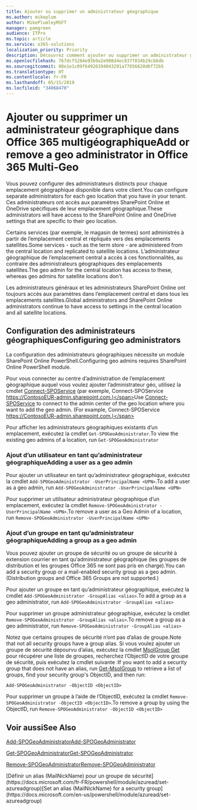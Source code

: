 ```yaml
---
title: Ajouter ou supprimer un administrateur géographique
ms.author: mikeplum
author: MikePlumleyMSFT
manager: pamgreen
audience: ITPro
ms.topic: article
ms.service: o365-solutions
localization_priority: Priority
description: Découvrez comment ajouter ou supprimer un administrateur géographique dans Office 365 multigéographique.
ms.openlocfilehash: 767dcf5284e93b9a2e908d4ec837f034b29cb6db
ms.sourcegitcommit: 08e1e1c09f64926394043291a77856620d6f72b5
ms.translationtype: HT
ms.contentlocale: fr-FR
ms.lasthandoff: 05/15/2019
ms.locfileid: "34068470"
---
```

# <a name="add-or-remove-a-geo-administrator-in-office-365-multi-geo"></a><span data-ttu-id="e5313-103">Ajouter ou supprimer un administrateur géographique dans Office 365 multigéographique</span><span class="sxs-lookup"><span data-stu-id="e5313-103">Add or remove a geo administrator in Office 365 Multi-Geo</span></span>

<span data-ttu-id="e5313-104">Vous pouvez configurer des administrateurs distincts pour chaque emplacement géographique disponible dans votre client.</span><span class="sxs-lookup"><span data-stu-id="e5313-104">You can configure separate administrators for each geo location that you have in your tenant.</span></span> <span data-ttu-id="e5313-105">Ces administrateurs ont accès aux paramètres SharePoint Online et OneDrive spécifiques de leur emplacement géographique.</span><span class="sxs-lookup"><span data-stu-id="e5313-105">These administrators will have access to the SharePoint Online and OneDrive settings that are specific to their geo location.</span></span>

<span data-ttu-id="e5313-106">Certains services (par exemple, le magasin de termes) sont administrés à partir de l’emplacement central et répliqués vers des emplacements satellites.</span><span class="sxs-lookup"><span data-stu-id="e5313-106">Some services - such as the term store - are administered from the central location and replicated to satellite locations.</span></span> <span data-ttu-id="e5313-107">L’administrateur géographique de l’emplacement central a accès à ces fonctionnalités, au contraire des administrateurs géographiques des emplacements satellites.</span><span class="sxs-lookup"><span data-stu-id="e5313-107">The geo admin for the central location has access to these, whereas geo admins for satellite locations don't.</span></span>

<span data-ttu-id="e5313-108">Les administrateurs généraux et les administrateurs SharePoint Online ont toujours accès aux paramètres dans l’emplacement central et dans tous les emplacements satellites.</span><span class="sxs-lookup"><span data-stu-id="e5313-108">Global administrators and SharePoint Online administrators continue to have access to settings in the central location and all satellite locations.</span></span>

## <a name="configuring-geo-administrators"></a><span data-ttu-id="e5313-109">Configuration des administrateurs géographiques</span><span class="sxs-lookup"><span data-stu-id="e5313-109">Configuring geo administrators</span></span>

<span data-ttu-id="e5313-110">La configuration des administrateurs géographiques nécessite un module SharePoint Online PowerShell.</span><span class="sxs-lookup"><span data-stu-id="e5313-110">Configuring geo admins requires SharePoint Online PowerShell module.</span></span>

<span data-ttu-id="e5313-111">Pour vous connecter au centre d’administration de l’emplacement géographique auquel vous voulez ajouter l’administrateur géo, utilisez la cmdlet [Connect-SPOService](https://docs.microsoft.com/powershell/module/sharepoint-online/Connect-SPOService) (par exemple, Connect-SPOService https://ContosoEUR-admin.sharepoint.com.)</span><span class="sxs-lookup"><span data-stu-id="e5313-111">Use [Connect-SPOService](https://docs.microsoft.com/powershell/module/sharepoint-online/Connect-SPOService) to connect to the admin center of the geo location where you want to add the geo admin. (For example, Connect-SPOService  https://ContosoEUR-admin.sharepoint.com.)</span></span>

<span data-ttu-id="e5313-112">Pour afficher les administrateurs géographiques existants d’un emplacement, exécutez la cmdlet `Get-SPOGeoAdministrator`.</span><span class="sxs-lookup"><span data-stu-id="e5313-112">To view the existing geo admins of a location, run `Get-SPOGeoAdministrator`</span></span>

### <a name="adding-a-user-as-a-geo-admin"></a><span data-ttu-id="e5313-113">Ajout d’un utilisateur en tant qu’administrateur géographique</span><span class="sxs-lookup"><span data-stu-id="e5313-113">Adding a user as a geo admin</span></span>

<span data-ttu-id="e5313-114">Pour ajouter un utilisateur en tant qu’administrateur géographique, exécutez la cmdlet `Add-SPOGeoAdministrator -UserPrincipalName <UPN>`.</span><span class="sxs-lookup"><span data-stu-id="e5313-114">To add a user as a geo admin, run `Add-SPOGeoAdministrator -UserPrincipalName <UPN>`</span></span>

<span data-ttu-id="e5313-115">Pour supprimer un utilisateur administrateur géographique d’un emplacement, exécutez la cmdlet `Remove-SPOGeoAdministrator -UserPrincipalName <UPN>`.</span><span class="sxs-lookup"><span data-stu-id="e5313-115">To remove a user as a Geo Admin of a location, run  `Remove-SPOGeoAdministrator -UserPrincipalName <UPN>`</span></span>

### <a name="adding-a-group-as-a-geo-admin"></a><span data-ttu-id="e5313-116">Ajout d’un groupe en tant qu’administrateur géographique</span><span class="sxs-lookup"><span data-stu-id="e5313-116">Adding a group as a geo admin</span></span>

<span data-ttu-id="e5313-117">Vous pouvez ajouter un groupe de sécurité ou un groupe de sécurité à extension courrier en tant qu’administrateur géographique (les groupes de distribution et les groupes Office 365 ne sont pas pris en charge).</span><span class="sxs-lookup"><span data-stu-id="e5313-117">You can add a security group or a mail-enabled security group as a geo admin. (Distribution groups and Office 365 Groups are not supported.)</span></span>

<span data-ttu-id="e5313-118">Pour ajouter un groupe en tant qu’administrateur géographique, exécutez la cmdlet `Add-SPOGeoAdministrator -GroupAlias <alias>`.</span><span class="sxs-lookup"><span data-stu-id="e5313-118">To add a group as a geo administrator, run `Add-SPOGeoAdministrator -GroupAlias <alias>`</span></span>

<span data-ttu-id="e5313-119">Pour supprimer un groupe administrateur géographique, exécutez la cmdlet `Remove-SPOGeoAdministrator -GroupAlias <alias>`.</span><span class="sxs-lookup"><span data-stu-id="e5313-119">To remove a group as a geo administrator, run `Remove-SPOGeoAdministrator -GroupAlias <alias>`</span></span>

<span data-ttu-id="e5313-120">Notez que certains groupes de sécurité n’ont pas d’alias de groupe.</span><span class="sxs-lookup"><span data-stu-id="e5313-120">Note that not all security groups have a group alias.</span></span> <span data-ttu-id="e5313-121">Si vous voulez ajouter un groupe de sécurité dépourvu d’alias, exécutez la cmdlet [MsolGroup Get](https://docs.microsoft.com/fr-FR/powershell/module/msonline/get-msolgroup) pour récupérer une liste de groupes, recherchez l’ObjectID de votre groupe de sécurité, puis exécutez la cmdlet suivante :</span><span class="sxs-lookup"><span data-stu-id="e5313-121">If you want to add a security group that does not have an alias, run [Get-MsolGroup](https://docs.microsoft.com/en-us/powershell/module/msonline/get-msolgroup) to retrieve a list of groups, find your security group's ObjectID, and then run:</span></span>

`Add-SPOGeoAdministrator -ObjectID <ObjectID>`

<span data-ttu-id="e5313-122">Pour supprimer un groupe à l’aide de l’ObjectID, exécutez la cmdlet `Remove-SPOGeoAdministrator -ObjectID <ObjectID>`.</span><span class="sxs-lookup"><span data-stu-id="e5313-122">To remove a group by using the ObjectID, run `Remove-SPOGeoAdministrator -ObjectID <ObjectID>`</span></span>

## <a name="see-also"></a><span data-ttu-id="e5313-123">Voir aussi</span><span class="sxs-lookup"><span data-stu-id="e5313-123">See Also</span></span>

[<span data-ttu-id="e5313-124">Add-SPOGeoAdministrator</span><span class="sxs-lookup"><span data-stu-id="e5313-124">Add-SPOGeoAdministrator</span></span>](https://docs.microsoft.com/powershell/module/sharepoint-online/add-spogeoadministrator)

[<span data-ttu-id="e5313-125">Get-SPOGeoAdministrator</span><span class="sxs-lookup"><span data-stu-id="e5313-125">Get-SPOGeoAdministrator</span></span>](https://docs.microsoft.com/powershell/module/sharepoint-online/get-spogeoadministrator)

[<span data-ttu-id="e5313-126">Remove-SPOGeoAdministrator</span><span class="sxs-lookup"><span data-stu-id="e5313-126">Remove-SPOGeoAdministrator</span></span>](https://docs.microsoft.com/powershell/module/sharepoint-online/remove-spogeoadministrator)

<span data-ttu-id="e5313-127">
  [Définir un alias (MailNickName) pour un groupe de sécurité](https://docs.microsoft.com/fr-FR/powershell/module/azuread/set-azureadgroup)</span><span class="sxs-lookup"><span data-stu-id="e5313-127">[Set an alias (MailNickName) for a security group](https://docs.microsoft.com/en-us/powershell/module/azuread/set-azureadgroup)</span></span>
